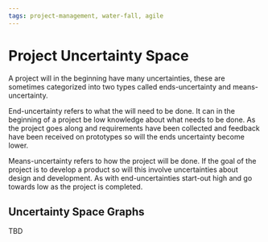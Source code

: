 ```yaml
---
tags: project-management, water-fall, agile
---
```


# Project Uncertainty Space

A project will in the beginning have many uncertainties, these are sometimes categorized into two types called ends-uncertainty and means-uncertainty.

End-uncertainty refers to what the will need to be done. It can in the beginning of a project be low knowledge about what needs to be done. As the project goes along and requirements have been collected and feedback have been received on prototypes so will the ends uncertainty become lower.

Means-uncertainty refers to how the project will be done. If the goal of the project is to develop a product so will this involve uncertainties about design and development. As with end-uncertainties start-out high and go towards low as the project is completed.

## Uncertainty Space Graphs

TBD
